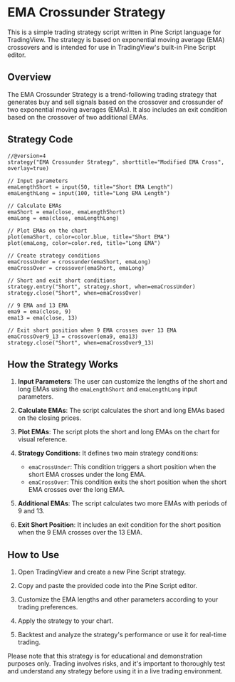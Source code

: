 # EMA Crossunder Strategy

This is a simple trading strategy script written in Pine Script language for TradingView. The strategy is based on exponential moving average (EMA) crossovers and is intended for use in TradingView's built-in Pine Script editor.

## Overview

The EMA Crossunder Strategy is a trend-following trading strategy that generates buy and sell signals based on the crossover and crossunder of two exponential moving averages (EMAs). It also includes an exit condition based on the crossover of two additional EMAs.

## Strategy Code

```pinescript
//@version=4
strategy("EMA Crossunder Strategy", shorttitle="Modified EMA Cross", overlay=true)

// Input parameters
emaLengthShort = input(50, title="Short EMA Length")
emaLengthLong = input(100, title="Long EMA Length")

// Calculate EMAs
emaShort = ema(close, emaLengthShort)
emaLong = ema(close, emaLengthLong)

// Plot EMAs on the chart
plot(emaShort, color=color.blue, title="Short EMA")
plot(emaLong, color=color.red, title="Long EMA")

// Create strategy conditions
emaCrossUnder = crossunder(emaShort, emaLong)
emaCrossOver = crossover(emaShort, emaLong)

// Short and exit short conditions
strategy.entry("Short", strategy.short, when=emaCrossUnder)
strategy.close("Short", when=emaCrossOver)

// 9 EMA and 13 EMA
ema9 = ema(close, 9)
ema13 = ema(close, 13)

// Exit short position when 9 EMA crosses over 13 EMA
emaCrossOver9_13 = crossover(ema9, ema13)
strategy.close("Short", when=emaCrossOver9_13)
```

## How the Strategy Works

1. **Input Parameters**: The user can customize the lengths of the short and long EMAs using the `emaLengthShort` and `emaLengthLong` input parameters.

2. **Calculate EMAs**: The script calculates the short and long EMAs based on the closing prices.

3. **Plot EMAs**: The script plots the short and long EMAs on the chart for visual reference.

4. **Strategy Conditions**: It defines two main strategy conditions:
   - `emaCrossUnder`: This condition triggers a short position when the short EMA crosses under the long EMA.
   - `emaCrossOver`: This condition exits the short position when the short EMA crosses over the long EMA.

5. **Additional EMAs**: The script calculates two more EMAs with periods of 9 and 13.

6. **Exit Short Position**: It includes an exit condition for the short position when the 9 EMA crosses over the 13 EMA.

## How to Use

1. Open TradingView and create a new Pine Script strategy.

2. Copy and paste the provided code into the Pine Script editor.

3. Customize the EMA lengths and other parameters according to your trading preferences.

4. Apply the strategy to your chart.

5. Backtest and analyze the strategy's performance or use it for real-time trading.

Please note that this strategy is for educational and demonstration purposes only. Trading involves risks, and it's important to thoroughly test and understand any strategy before using it in a live trading environment.
